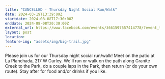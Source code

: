 ```yaml
---
title: "CANCELLED - Thursday Night Social Run/Walk"
date: 2024-03-19T13:39:00Z
startdate: 2024-08-08T17:30:00Z
enddate: 2024-08-08T20:30:00Z
external_url: https://www.facebook.com/events/3661597557414778/?event_time_id=3661597640748103
layout: post
location: 
feature-img: "assets/img/big-trail.jpg"
---
```


Please join us for our Thursday night social run/walk! Meet on the patio at La Planchada, 217 W Gurley.  We'll run or walk on the path along Granite Creek to the Park, do a couple laps in the Park, then return (or do your own route).  Stay after for food and/or drinks if you like.<br>
  <br>
  
